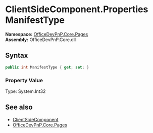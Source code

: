 # ClientSideComponent.Properties ManifestType
**Namespace:** [OfficeDevPnP.Core.Pages](OfficeDevPnP.Core.Pages.md)  
**Assembly:** OfficeDevPnP.Core.dll  
## Syntax
```C#
public int ManifestType { get; set; }
```

### Property Value
Type: System.Int32  

## See also
- [ClientSideComponent](OfficeDevPnP.Core.Pages.ClientSideComponent.md) 
- [OfficeDevPnP.Core.Pages](OfficeDevPnP.Core.Pages.md)

